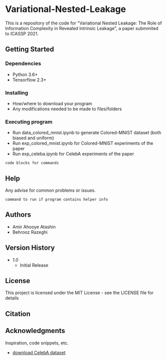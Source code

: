 # Variational-Nested-Leakage

This is a repository of the code for "Variational Nested Leakage: The Role of Information Complexity in Revealed Intrinsic Leakage", a paper submmited to ICASSP 2021. 

## Getting Started

### Dependencies

* Python 3.6+
* Tensorflow 2.3+

### Installing

* How/where to download your program
* Any modifications needed to be made to files/folders

### Executing program

* Run data_colored_mnist.ipynb to generate Colored-MNIST dataset (both biased and uniform)
* Run exp_colored_mnist.ipynb for Colored-MNIST experiments of the paper
* Run exp_celeba.ipynb for CelebA experiments of the paper
```
code blocks for commands
```

## Help

Any advise for common problems or issues.
```
command to run if program contains helper info
```

## Authors

* Amir Ahooye Atashin
* Behrooz Razeghi

## Version History

* 1.0
    * Initial Release

## License

This project is licensed under the MIT License - see the LICENSE file for details

## Citation


## Acknowledgments

Inspiration, code snippets, etc.
* [download CelebA dataset](http://mmlab.ie.cuhk.edu.hk/projects/CelebA.html)
